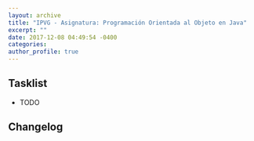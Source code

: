 ```yaml
---
layout: archive
title: "IPVG - Asignatura: Programación Orientada al Objeto en Java"
excerpt: ""
date: 2017-12-08 04:49:54 -0400
categories: 
author_profile: true
---
```


## Tasklist

- TODO

## Changelog

